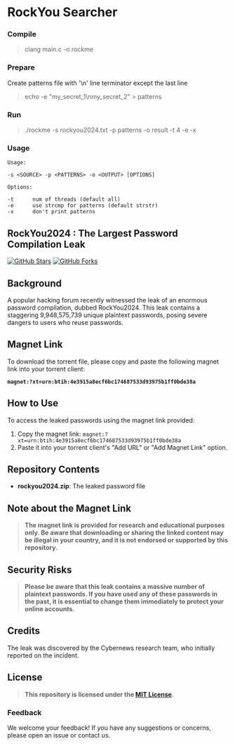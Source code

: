 # RockYou Searcher

### Compile

> clang main.c -o rockme

### Prepare

Create patterns file with '\n' line terminator except the last line

> echo -e "my_secret_1\nmy_secret_2" > patterns

### Run

> ./rockme -s rockyou2024.txt -p patterns -o result -t 4 -e -x

### Usage

```
Usage:

-s <SOURCE> -p <PATTERNS> -o <OUTPUT> [OPTIONS]

Options:

-t		num of threads (default all)
-e		use strcmp for patterns (default strstr)
-x		don't print patterns
```

## RockYou2024 : The Largest Password Compilation Leak

[![GitHub Stars](https://img.shields.io/github/stars/exploit-development/RockYou2024.svg?style=social)](https://github.com/exploit-development/RockYou2024/stargazers)
[![GitHub Forks](https://img.shields.io/github/forks/exploit-development/RockYou2024.svg?style=social)](https://github.com/exploit-development/RockYou2024/network/members)

## Background

A popular hacking forum recently witnessed the leak of an enormous password compilation, dubbed RockYou2024. This leak contains a staggering 9,948,575,739 unique plaintext passwords, posing severe dangers to users who reuse passwords.

## Magnet Link

To download the torrent file, please copy and paste the following magnet link into your torrent client:

**`magnet:?xt=urn:btih:4e3915a8ecf6bc174687533d93975b1ff0bde38a`**

## How to Use

To access the leaked passwords using the magnet link provided:

1. Copy the magnet link: `magnet:?xt=urn:btih:4e3915a8ecf6bc174687533d93975b1ff0bde38a`
2. Paste it into your torrent client's "Add URL" or "Add Magnet Link" option.

## Repository Contents

- **rockyou2024.zip**: The leaked password file

## Note about the Magnet Link

> **The magnet link is provided for research and educational purposes only. Be aware that downloading or sharing the linked content may be illegal in your country, and it is not endorsed or supported by this repository.**

## Security Risks

> **Please be aware that this leak contains a massive number of plaintext passwords. If you have used any of these passwords in the past, it is essential to change them immediately to protect your online accounts.**

## Credits

The leak was discovered by the Cybernews research team, who initially reported on the incident.

## License

> **This repository is licensed under the [MIT License](https://opensource.org/license/mit).**

### Feedback

We welcome your feedback! If you have any suggestions or concerns, please open an issue or contact us.
